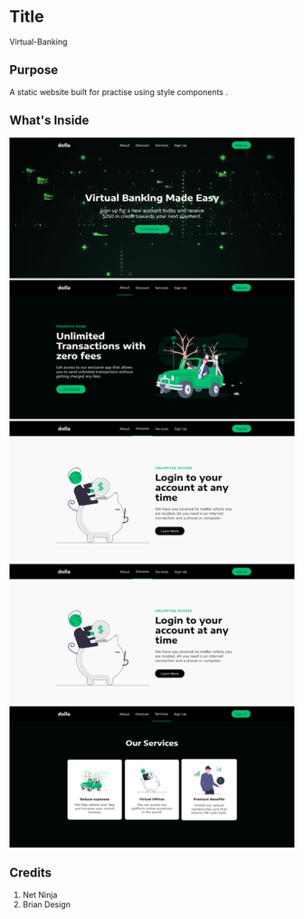 # Title

Virtual-Banking

## Purpose

 A static website built for practise using style components .


## What's Inside

<img src="./images/ss1.png" /><br/>
<img src="./images/ss2.png" /><br/>
<img src="./images/ss3.png" /><br/>
<img src="./images/ss3.png" /><br/>
<img src="./images/ss4.png" /><br/>

## Credits 

  1. Net Ninja
  2. Brian Design
